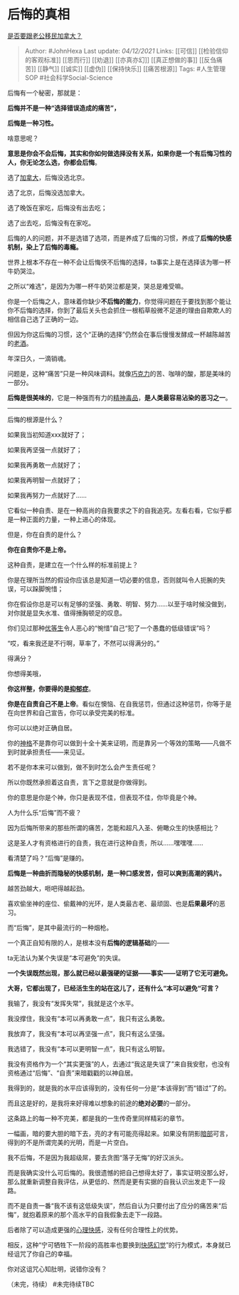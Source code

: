 # 后悔的真相
[是否要跟老公移民加拿大？](https://www.zhihu.com/question/312641391/answer/2247316582)
  
> Author: #JohnHexa 
Last update: *04/12/2021* 
Links: [[可信]] [[检验信仰的客观标准]] [[思而行]] [[劝退]] [[亦真亦幻]] [[真正想做的事]] [[反刍痛苦]] [[静气]] [[诚实]] [[虚伪]] [[保持快乐]] [[痛苦根源]] 
Tags: #人生管理SOP #社会科学Social-Science 

后悔有一个秘密，那就是：

**后悔并不是一种“选择错误造成的痛苦”，**

**后悔是一种习性。**

啥意思呢？

**意思是你会不会后悔，其实和你如何做选择没有关系，如果你是一个有后悔习性的人，你无论怎么选，你都会后悔**。

选了[加拿大](https://www.zhihu.com/search?q=%E5%8A%A0%E6%8B%BF%E5%A4%A7&search_source=Entity&hybrid_search_source=Entity&hybrid_search_extra=%7B%22sourceType%22%3A%22answer%22%2C%22sourceId%22%3A2247316582%7D)，后悔没选北京。

选了北京，后悔没选加拿大。

选了晚饭在家吃，后悔没有出去吃；

选了出去吃，后悔没有在家吃。

后悔的人的问题，并不是选错了选项，而是养成了后悔的习惯，养成了**后悔的快感机制，**染上了**后悔的毒瘾。**

世界上根本不存在一种不会让后悔侠不后悔的选择，ta事实上是在选择该为哪一杯牛奶哭泣。

之所以“难选”，是因为为哪一杯牛奶哭泣都是哭，哭总是难受嘛。

你是一个后悔之人，意味着你缺少**不后悔的能力**，你觉得问题在于要找到那个能让你不后悔的选择，你到了最后关头也会抓住一根稻草般微不足道的理由自欺欺人的相信自己选了正确的一边。

但因为你这后悔的习惯，这个“正确的选择”仍然会在事后慢慢发酵成一杯越陈越苦的[老酒](https://www.zhihu.com/search?q=%E8%80%81%E9%85%92&search_source=Entity&hybrid_search_source=Entity&hybrid_search_extra=%7B%22sourceType%22%3A%22answer%22%2C%22sourceId%22%3A2247316582%7D)。

年深日久，一滴销魂。

问题是，这种“痛苦”只是一种风味调料。就像[巧克力](https://www.zhihu.com/search?q=%E5%B7%A7%E5%85%8B%E5%8A%9B&search_source=Entity&hybrid_search_source=Entity&hybrid_search_extra=%7B%22sourceType%22%3A%22answer%22%2C%22sourceId%22%3A2247316582%7D)的苦、咖啡的酸，那是美味的一部分。

**后悔是很美味的**，它是一种强而有力的[精神毒品](https://www.zhihu.com/search?q=%E7%B2%BE%E7%A5%9E%E6%AF%92%E5%93%81&search_source=Entity&hybrid_search_source=Entity&hybrid_search_extra=%7B%22sourceType%22%3A%22answer%22%2C%22sourceId%22%3A2247316582%7D)，**是人类最容易沾染的恶习之一**。

---

后悔的根源是什么？

如果我当初知道xxx就好了；

如果我再坚强一点就好了；

如果我再勇敢一点就好了；

如果我再明智一点就好了；

如果我再努力一点就好了……

它看似一种自责、是在一种高尚的自我要求之下的自我追究。左看右看，它似乎都是一种正面的力量，一种上进心的体现。

但是，你在自责的是什么？

**你在自责你不是上帝。**

这种自责，是建立在一个什么样的标准前提上？

你是在理所当然的假设你应该总是知道一切必要的信息，否则就叫令人扼腕的失误，可以跺脚惋惜；

你在假设你总是可以有足够的坚强、勇敢、明智、努力……以至于啥时候没做到，对你就是显失水准、值得捶胸顿足的叹息。

你们见过那种[优等生](https://www.zhihu.com/search?q=%E4%BC%98%E7%AD%89%E7%94%9F&search_source=Entity&hybrid_search_source=Entity&hybrid_search_extra=%7B%22sourceType%22%3A%22answer%22%2C%22sourceId%22%3A2247316582%7D)令人恶心的“惋惜”自己“犯了一个愚蠢的低级错误”吗？

“哎，看来我还是不行啊，草率了，不然可以得满分的。”

得满分？

你想得美哦，

**你这样整，你要得的是[抑郁症](https://www.zhihu.com/search?q=%E6%8A%91%E9%83%81%E7%97%87&search_source=Entity&hybrid_search_source=Entity&hybrid_search_extra=%7B%22sourceType%22%3A%22answer%22%2C%22sourceId%22%3A2247316582%7D)**。

**你是在自责自己不是上帝**。看似在懊恼、在自我惩罚，但通过这种惩罚，你等于是在向世界和自己宣告，你可以承受完美的标准。

你可以以绝对正确自居。

你的[神格](https://www.zhihu.com/search?q=%E7%A5%9E%E6%A0%BC&search_source=Entity&hybrid_search_source=Entity&hybrid_search_extra=%7B%22sourceType%22%3A%22answer%22%2C%22sourceId%22%3A2247316582%7D)不是靠你可以做到十全十美来证明，而是靠另一个等效的策略——凡做不到时就承担责任——来见证。

若不是你本来可以做到，做不到时怎么会产生责任呢？

所以你既然承担着这自责，言下之意就是你做得到。

你的意思是你是个神，你只是表现不佳，但表现不佳，你毕竟是个神。

人为什么乐“后悔”而不疲？

因为后悔所带来的那些所谓的痛苦，怎能和超凡入圣、俯瞰众生的快感相比？

这是圣人才有资格进行的自责，我在进行这种自责，所以……嘿嘿嘿……

看清楚了吗？“后悔”是赚的。

**后悔是一种曲折而隐秘的快感机制，是一种口感发苦，但可以爽到高潮的鸦片。**

越苦劲越大，咂吧得越起劲。

喜欢偷坐神的座位、偷戴神的光环，是人类最古老、最顽固、也是**后果最坏**的恶习。

而“后悔”，是其中最流行的一种烟枪。

  

一个真正自知有限的人，是根本没有**后悔的逻辑基础**的——

ta无法认为某个失误是“本可避免”的失误。

**一个失误既然出现，那么就已经以最强硬的证据——事实——证明了它无可避免。**

**大哥，它都出现了，已经活生生的站在这儿了，还有什么“本可以避免“可言？**

我输了，我没有“发挥失常”，我就是这个水平。

我没撑住，我没有“本可以再勇敢一点”，我只有这么勇敢。

我放弃了，我没有“本可以再坚强一点”，我只有这么坚强。

我选错了，我没有“本可以更明智一点”，我只有这么明智。

我没有资格作为一个“其实更强”的人，去通过“我这是失误了”来自我安慰，也没有资格通过“后悔”、“自责”来暗戳戳的以神自居。

我得到的，就是我的水平应该得到的，没有任何一分是“本该得到”而“错过”了的。

而且这是好的，是我将来好得难以想象的前途的**绝对必要**的一部分。

这条路上的每一种不完美，都是我的一生传奇里同样精彩的章节。

一幅画，暗的要大胆的暗下去，亮的才有可能亮得起来。如果没有阴影[暗部](https://www.zhihu.com/search?q=%E6%9A%97%E9%83%A8&search_source=Entity&hybrid_search_source=Entity&hybrid_search_extra=%7B%22sourceType%22%3A%22answer%22%2C%22sourceId%22%3A2247316582%7D)可言，得到的不是所谓完美的光明，而是一片空白。

我不后悔，不是因为我超级屌，要去贪图“落子无悔”的好汉派头。

而是我确实没什么可后悔的。我很遗憾的把自己想得太好了，事实证明没那么好，那么就重新调整自我评估，从更低的、然而是更有实据的自我认识出发走下一段路。

而不是自责一番“我不该有这低级失误”，然后自认为只要付出了应分的痛苦来“后悔”，就抱着原来的那个高水平的自我假象去走下一段路。

后者除了可以造成更强的[心理快感](https://www.zhihu.com/search?q=%E5%BF%83%E7%90%86%E5%BF%AB%E6%84%9F&search_source=Entity&hybrid_search_source=Entity&hybrid_search_extra=%7B%22sourceType%22%3A%22answer%22%2C%22sourceId%22%3A2247316582%7D)，没有任何合理性上的优势。

相反，这种“宁可牺牲下一阶段的高胜率也要换到[快感幻觉](https://www.zhihu.com/search?q=%E5%BF%AB%E6%84%9F%E5%B9%BB%E8%A7%89&search_source=Entity&hybrid_search_source=Entity&hybrid_search_extra=%7B%22sourceType%22%3A%22answer%22%2C%22sourceId%22%3A2247316582%7D)”的行为模式，本身就已经诅咒了你自己的幸福。

你对这诅咒心知肚明，说错你没有？

（未完，待续）
#未完待续TBC 